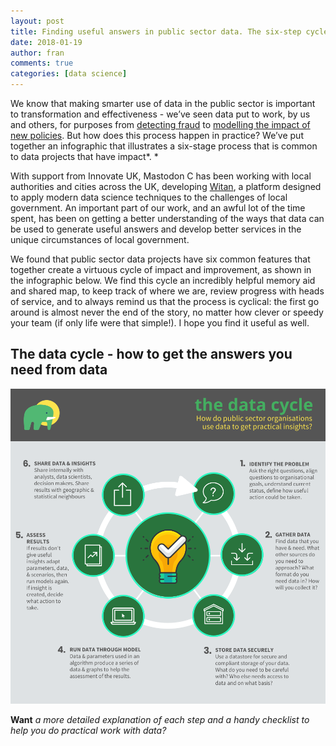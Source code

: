 ```yaml
---
layout: post
title: Finding useful answers in public sector data. The six-step cycle (infographic)
date: 2018-01-19
author: fran
comments: true
categories: [data science]
---
```


We know that making smarter use of data in the public sector is important to transformation and effectiveness - we’ve seen data put to work, by us and others, for purposes from [detecting fraud](https://www.cbronline.com/big-data/analytics/camden-borough-battles-fraudsters-with-ibm-4615242/) to [modelling the impact of new policies](http://www.mastodonc.com/data%20science/send/asc/witan/2017/09/05/demand-projection-send-asc.html). But how does this process happen in practice? We’ve put together an infographic that illustrates a six-stage process that is common to data projects that have impact*. *

<!--more-->

With support from Innovate UK, Mastodon C has been working with local authorities and cities across the UK, developing [Witan](http://www.mastodonc.com/products/witan/), a platform designed to apply modern data science techniques to the challenges of local government.  An important part of our work, and an awful lot of the time spent, has been on getting a better understanding of the ways that data can be used to generate useful answers and develop better services in the unique circumstances of local government.

We found that public sector data projects have six common features that together create a virtuous cycle of impact and improvement, as shown in the infographic below. We find this cycle an incredibly helpful memory aid and shared map, to keep track of where we are, review progress with heads of service, and to always remind us that the process is cyclical: the first go around is almost never the end of the story, no matter how clever or speedy your team (if only life were that simple!). I hope you find it useful as well.

## The data cycle - how to get the answers you need from data

![The Data Cycle](/assets/images/DataCycle.png)

**Want** *a more detailed explanation of each step and a handy checklist to help you do practical work with data?*

<script charset="utf-8" type="text/javascript" src="//js.hsforms.net/forms/v2.js"></script> <script> hbspt.forms.create({ portalId: '3461032', formId: '6016e2fa-ce09-47bf-bdb7-bf1f19c2d3cc' }); </script>
